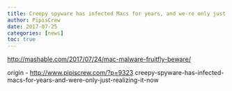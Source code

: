 ```yaml
---
title: Creepy spyware has infected Macs for years, and we-re only just realizing it now
author: PipisCrew
date: 2017-07-25
categories: [news]
toc: true
---
```


http://mashable.com/2017/07/24/mac-malware-fruitfly-beware/

origin - http://www.pipiscrew.com/?p=9323 creepy-spyware-has-infected-macs-for-years-and-were-only-just-realizing-it-now